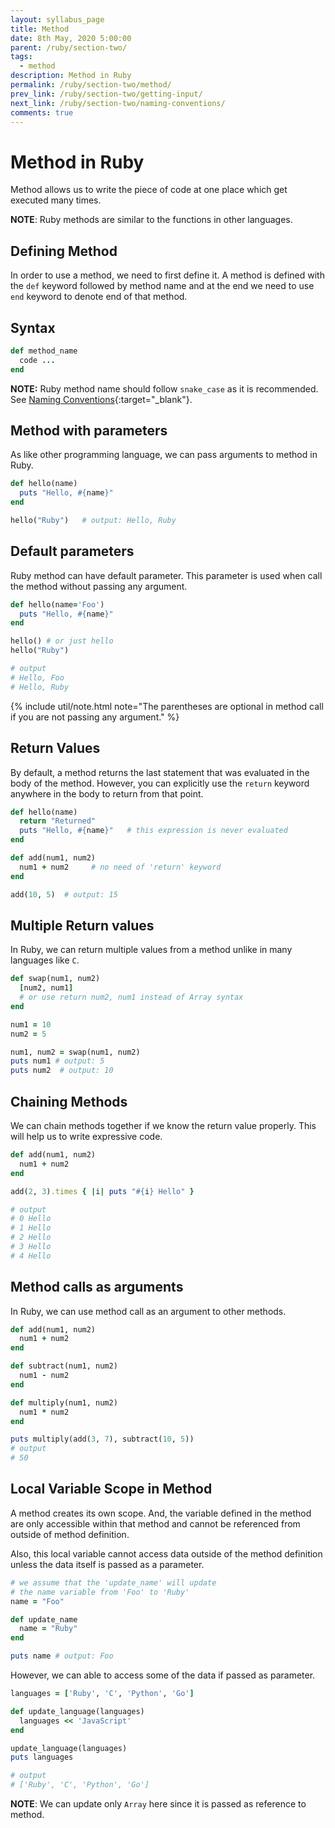 ```yaml
---
layout: syllabus_page
title: Method
date: 8th May, 2020 5:00:00
parent: /ruby/section-two/
tags:
  - method
description: Method in Ruby
permalink: /ruby/section-two/method/
prev_link: /ruby/section-two/getting-input/
next_link: /ruby/section-two/naming-conventions/
comments: true
---
```


# Method in Ruby

Method allows us to write the piece of code at one place which get executed many times.

__NOTE__: Ruby methods are similar to the functions in other languages.

## Defining Method

In order to use a method, we need to first define it. A method is defined with the `def` keyword followed by method name and at the end we need to use `end` keyword to denote end of that method.

## Syntax

```ruby
def method_name
  code ...
end
```

__NOTE:__ Ruby method name should follow `snake_case` as it is recommended.
See [Naming Conventions](../naming-conventions#snake-case-for-symbols-methods-and-variables){:target="_blank"}.


## Method with parameters

As like other programming language, we can pass arguments to method in Ruby.

```ruby
def hello(name)
  puts "Hello, #{name}"
end

hello("Ruby")   # output: Hello, Ruby
```

## Default parameters

Ruby method can have default parameter. This parameter is used when call the method without passing any argument.

```ruby
def hello(name='Foo')
  puts "Hello, #{name}"
end

hello() # or just hello
hello("Ruby")

# output
# Hello, Foo
# Hello, Ruby
```

{% include util/note.html
            note="The parentheses are optional in method call if you are not passing any argument." %}

## Return Values

By default, a method returns the last statement that was evaluated in the body of the method. However, you can explicitly use the `return` keyword anywhere in the body to return from that point.

```ruby
def hello(name)
  return "Returned"
  puts "Hello, #{name}"   # this expression is never evaluated
end

def add(num1, num2)
  num1 + num2     # no need of 'return' keyword
end

add(10, 5)  # output: 15
```

## Multiple Return values

In Ruby, we can return multiple values from a method unlike in many languages like `C`.

```ruby
def swap(num1, num2)
  [num2, num1]
  # or use return num2, num1 instead of Array syntax
end

num1 = 10
num2 = 5

num1, num2 = swap(num1, num2)
puts num1 # output: 5
puts num2  # output: 10
```

## Chaining Methods

We can chain methods together if we know the return value properly. This will help us to write expressive code.

```ruby
def add(num1, num2)
  num1 + num2
end

add(2, 3).times { |i| puts "#{i} Hello" }

# output
# 0 Hello
# 1 Hello
# 2 Hello
# 3 Hello
# 4 Hello
```

## Method calls as arguments

In Ruby, we can use method call as an argument to other methods.

```ruby
def add(num1, num2)
  num1 + num2
end

def subtract(num1, num2)
  num1 - num2
end

def multiply(num1, num2)
  num1 * num2
end

puts multiply(add(3, 7), subtract(10, 5))
# output
# 50
```

## Local Variable Scope in Method

A method creates its own scope. And, the variable defined in the method are only accessible within that method and cannot be
referenced from outside of method definition.

Also, this local variable cannot access data outside of the method definition unless the data itself is passed as a parameter.

```ruby
# we assume that the 'update_name' will update
# the name variable from 'Foo' to 'Ruby'
name = "Foo"

def update_name
  name = "Ruby"
end

puts name # output: Foo
```

However, we can able to access some of the data if passed as parameter.

```ruby
languages = ['Ruby', 'C', 'Python', 'Go']

def update_language(languages)
  languages << 'JavaScript'
end

update_language(languages)
puts languages

# output
# ['Ruby', 'C', 'Python', 'Go']
```

__NOTE__: We can update only `Array` here since it is passed as reference to method.
